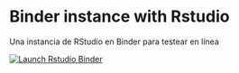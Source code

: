 # Binder instance with Rstudio

Una instancia de RStudio en Binder para testear en línea

[![Launch Rstudio Binder](http://mybinder.org/badge_logo.svg)](https://mybinder.org/v2/gh/burgos2021/binder/main?urlpath=rstudio)

 
